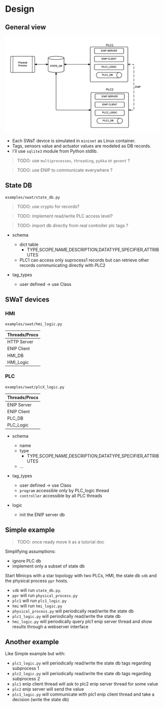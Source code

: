 # Design #

## General view ##

![alt text](block-scheme.png)

* Each SWaT device is simulated in `mininet` as Linux container.
* Tags, sensors value and actuator values are modeled as DB records.
* I'll use `sqlite3` module from Python stdlib.

> TODO: use `multiprocesses`, `threading`, `pykka` or `gevent` ?

> TODO: use ENIP to communicate everywhere ?

## State DB ##

    examples/swat/state_db.py

> TODO: use crypto for records?

> TODO: implement read/write PLC access level?

> TODO: import db directly from real controller plc tags ?

* schema
    * dict table
        * TYPE,SCOPE,NAME,DESCRIPTION,DATATYPE,SPECIFIER,ATTRIBUTES
    * PLC1 can access only suprocess1 records but can retrieve other records
      communicating directly with PLC2

* tag_types
    * user defined -> use Class


## SWaT devices ##

### HMI ###

    examples/swat/hmi_logic.py

| Threads/Procs |
| ------------- |
| HTTP Server   |
| ENIP Client   |
| HMI_DB        |
| HMI_Logic     |

### PLC ###

    examples/swat/plcX_logic.py


| Threads/Procs |
| ------------- |
| ENIP Server   |
| ENIP Client   |
| PLC_DB        |
| PLC_Logic     |

* schema
    * name
    * type
        * TYPE,SCOPE,NAME,DESCRIPTION,DATATYPE,SPECIFIER,ATTRIBUTES
    * ...

* tag_types
    * user defined -> use Class
    * `program` accessible only by PLC_logic thread
    * `controller` accessible by all PLC threads

* logic
    * init the ENIP server db

## Simple example ##

> TODO: once ready move it as a tutorial doc

Simplifying assumptions:
* ignore PLC db
* implement only a subset of state db

Start Minicps with a star topology with two PLCs, HMI, the state db `sdb` and the
physical process `ppr` hosts.
* `sdb` will run `state_db.py`.
* `ppr` will run `physical_process.py`
* `plc1` will run `plc1_logic.py`
* `hmi` will run `hmi_logic.py`
* `physical_process.py` will periodically read/write the state db
* `plc1_logic.py` will periodically read/write the state db
* `hmi_logic.py` will periodically query plc1 enip server thread and show
  results through a webserver interface

## Another example ##

Like Simple example but with:

* `plc1_logic.py` will periodically read/write the state db tags regarding
  subprocess 1
* `plc2_logic.py` will periodically read/write the state db tags regarding
  subprocess 2
* `plc1` enip client thread will ask to plc2 enip server thread for some value
* `plc2` enip server will send the value
* `plc1_logic.py` will communicate with plc1 enip client thread and take a
  decision (write the state db)


